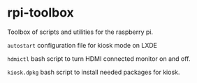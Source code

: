 rpi-toolbox
===========

Toolbox of scripts and utilities for the raspberry pi.

`autostart` configuration file for kiosk mode on LXDE

`hdmictl` bash script to turn HDMI connected monitor on and off.

`kiosk.dpkg` bash script to install needed packages for kiosk.
